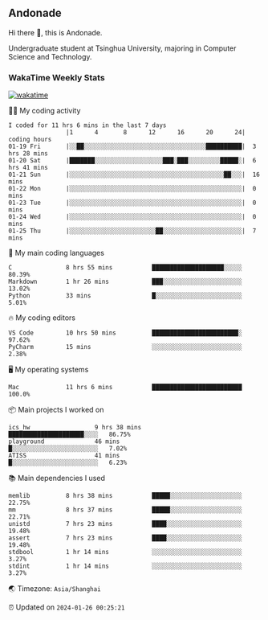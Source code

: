 ## Andonade

Hi there 👋, this is Andonade.

Undergraduate student at Tsinghua University, majoring in Computer Science and Technology.

### WakaTime Weekly Stats

[![wakatime](https://wakatime.com/badge/user/018bd8cc-ca3d-4a3e-a11d-74879d0e0c99.svg)](https://wakatime.com/@018bd8cc-ca3d-4a3e-a11d-74879d0e0c99)

🧑‍💻 My coding activity 

```text
I coded for 11 hrs 6 mins in the last 7 days
          		|1      4       8      12      16      20      24|	coding hours
01-19 Fri		|░░██░░░░░░░░░░░░░░░░░░░░░░░░░░░░░░░░░░██████████|	3 hrs 28 mins
01-20 Sat		|███████░░░░░░░░░░░░░░░░░░░███░███░░░░░░░░░█████░|	6 hrs 41 mins
01-21 Sun		|░░░░░░░░░░░░░░░░░░░░░░░░░░░░░░░░░░░░░░░░░░░██░░░|	16 mins
01-22 Mon		|░░░░░░░░░░░░░░░░░░░░░░░░░░░░░░░░░░░░░░░░░░░░░░░░|	0 mins
01-23 Tue		|░░░░░░░░░░░░░░░░░░░░░░░░░░░░░░░░░░░░░░░░░░░░░░░░|	0 mins
01-24 Wed		|░░░░░░░░░░░░░░░░░░░░░░░░░░░░░░░░░░░░░░░░░░░░░░░░|	0 mins
01-25 Thu		|░░░░░░░░░░░░░░░░░░░░░░░░██░░░░░░░░░░░░░░░░░░░░░░|	7 mins
```

🌱 My main coding languages 

```text
C              	8 hrs 55 mins       	████████████████████░░░░░	80.39%
Markdown       	1 hr 26 mins        	███░░░░░░░░░░░░░░░░░░░░░░	13.02%
Python         	33 mins             	█░░░░░░░░░░░░░░░░░░░░░░░░	5.01%
```

🔥 My coding editors 

```text
VS Code        	10 hrs 50 mins      	████████████████████████░	97.62%
PyCharm        	15 mins             	░░░░░░░░░░░░░░░░░░░░░░░░░	2.38%
```

🖥️ My operating systems 

```text
Mac            	11 hrs 6 mins       	█████████████████████████	100.0%
```

📦 Main projects I worked on 

```text
ics_hw              	9 hrs 38 mins       	█████████████████████░░░░	86.75%
playground          	46 mins             	█░░░░░░░░░░░░░░░░░░░░░░░░	7.02%
ATISS               	41 mins             	█░░░░░░░░░░░░░░░░░░░░░░░░	6.23%
```

📚 Main dependencies I used 

```text
memlib         	8 hrs 38 mins       	█████░░░░░░░░░░░░░░░░░░░░	22.75%
mm             	8 hrs 37 mins       	█████░░░░░░░░░░░░░░░░░░░░	22.71%
unistd         	7 hrs 23 mins       	████░░░░░░░░░░░░░░░░░░░░░	19.48%
assert         	7 hrs 23 mins       	████░░░░░░░░░░░░░░░░░░░░░	19.48%
stdbool        	1 hr 14 mins        	░░░░░░░░░░░░░░░░░░░░░░░░░	3.27%
stdint         	1 hr 14 mins        	░░░░░░░░░░░░░░░░░░░░░░░░░	3.27%
```

🌏 Timezone: `Asia/Shanghai`

⏰ Updated on `2024-01-26 00:25:21`